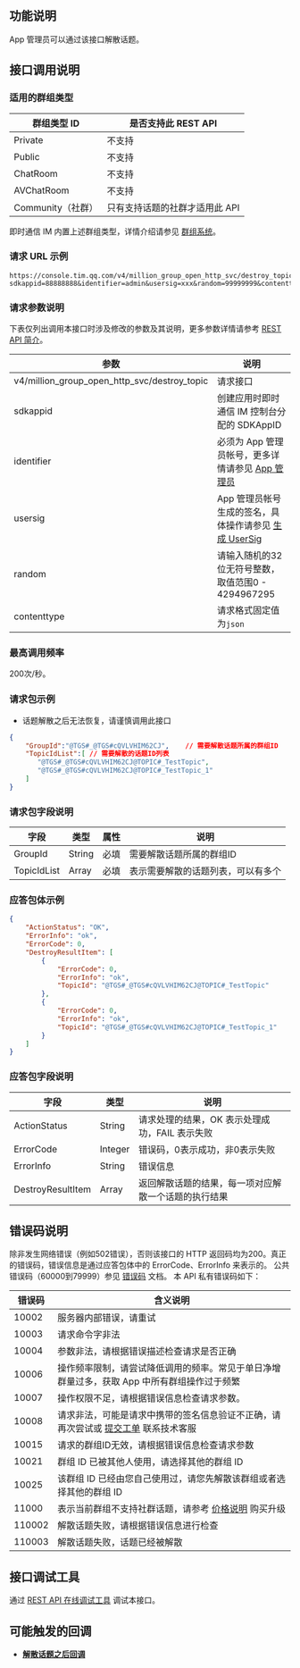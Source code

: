 ## 功能说明
App 管理员可以通过该接口解散话题。

## 接口调用说明
### 适用的群组类型

| 群组类型 ID       | 是否支持此 REST API           |
| ----------------- | ----------------------------- |
| Private           | 不支持                        |
| Public            | 不支持                        |
| ChatRoom          | 不支持                        |
| AVChatRoom        | 不支持                        |
| Community（社群） | 只有支持话题的社群才适用此 API |


即时通信 IM 内置上述群组类型，详情介绍请参见 [群组系统](https://cloud.tencent.com/document/product/269/1502)。

### 请求 URL 示例

```https
https://console.tim.qq.com/v4/million_group_open_http_svc/destroy_topic?sdkappid=88888888&identifier=admin&usersig=xxx&random=99999999&contenttype=json
```

### 请求参数说明

下表仅列出调用本接口时涉及修改的参数及其说明，更多参数详情请参考 [REST API 简介](https://cloud.tencent.com/document/product/269/1519)。

| 参数                                         | 说明                                                         |
| -------------------------------------------- | ------------------------------------------------------------ |
| v4/million_group_open_http_svc/destroy_topic | 请求接口                                                     |
| sdkappid                                     | 创建应用时即时通信 IM 控制台分配的 SDKAppID                  |
| identifier                                   | 必须为 App 管理员帐号，更多详情请参见 [App 管理员](https://cloud.tencent.com/document/product/269/31999#app-.E7.AE.A1.E7.90.86.E5.91.98) |
| usersig                                      | App 管理员帐号生成的签名，具体操作请参见 [生成 UserSig](https://cloud.tencent.com/document/product/269/32688) |
| random                                       | 请输入随机的32位无符号整数，取值范围0 - 4294967295           |
| contenttype                                  | 请求格式固定值为`json`                                       |

### 最高调用频率

200次/秒。

### 请求包示例

- 话题解散之后无法恢复，请谨慎调用此接口
```json
{
    "GroupId":"@TGS#_@TGS#cQVLVHIM62CJ",	// 需要解散话题所属的群组ID
    "TopicIdList":[	// 需要解散的话题ID列表
       "@TGS#_@TGS#cQVLVHIM62CJ@TOPIC#_TestTopic",	
       "@TGS#_@TGS#cQVLVHIM62CJ@TOPIC#_TestTopic_1"
    ]
}
```


[](id:Parameters)
### 请求包字段说明

| 字段        | 类型   | 属性 | 说明                               |
| ----------- | ------ | ---- | ---------------------------------- |
| GroupId     | String | 必填 | 需要解散话题所属的群组ID           |
| TopicIdList | Array  | 必填 | 表示需要解散的话题列表，可以有多个 |


### 应答包体示例
```json
{
    "ActionStatus": "OK",
    "ErrorInfo": "ok",
    "ErrorCode": 0,
    "DestroyResultItem": [
        {
            "ErrorCode": 0,
            "ErrorInfo": "ok",
            "TopicId": "@TGS#_@TGS#cQVLVHIM62CJ@TOPIC#_TestTopic"
        },
        {
            "ErrorCode": 0,
            "ErrorInfo": "ok",
            "TopicId": "@TGS#_@TGS#cQVLVHIM62CJ@TOPIC#_TestTopic_1"
        }
    ]
}
```

### 应答包字段说明

| 字段              | 类型    | 说明                                                 |
| ----------------- | ------- | ---------------------------------------------------- |
| ActionStatus      | String  | 请求处理的结果，OK 表示处理成功，FAIL 表示失败       |
| ErrorCode         | Integer | 错误码，0表示成功，非0表示失败                       |
| ErrorInfo         | String  | 错误信息                                             |
| DestroyResultItem | Array   | 返回解散话题的结果，每一项对应解散一个话题的执行结果 |

## 错误码说明

除非发生网络错误（例如502错误），否则该接口的 HTTP 返回码均为200。真正的错误码，错误信息是通过应答包体中的 ErrorCode、ErrorInfo 来表示的。
公共错误码（60000到79999）参见 [错误码](https://cloud.tencent.com/document/product/269/1671) 文档。
本 API 私有错误码如下：

| 错误码 | 含义说明                                                     |
| ------ | ------------------------------------------------------------ |
| 10002  | 服务器内部错误，请重试                                       |
| 10003  | 请求命令字非法                                               |
| 10004  | 参数非法，请根据错误描述检查请求是否正确                     |
| 10006  | 操作频率限制，请尝试降低调用的频率。常见于单日净增群量过多，获取 App 中所有群组操作过于频繁 |
| 10007  | 操作权限不足，请根据错误信息检查请求参数。                   |
| 10008  | 请求非法，可能是请求中携带的签名信息验证不正确，请再次尝试或  [提交工单](https://console.cloud.tencent.com/workorder/category?level1_id=29&level2_id=40&source=0&data_title=%E4%BA%91%E9%80%9A%E4%BF%A1%20%20IM&step=1)  联系技术客服 |
| 10015  | 请求的群组ID无效，请根据错误信息检查请求参数                 |
| 10021  | 群组 ID 已被其他人使用，请选择其他的群组 ID                  |
| 10025  | 该群组 ID 已经由您自己使用过，请您先解散该群组或者选择其他的群组 ID |
| 11000  | 表示当前群组不支持社群话题，请参考 [价格说明](https://cloud.tencent.com/document/product/269/11673) 购买升级 |
| 110002 | 解散话题失败，请根据错误信息进行检查                         |
| 110003 | 解散话题失败，话题已经被解散                                 |

## 接口调试工具

通过 [REST API 在线调试工具](https://29294-22989-29805-29810.cdn-go.cn/api-test.html#v4/group_open_http_svc/create_group) 调试本接口。

## 可能触发的回调

- **[解散话题之后回调](https://cloud.tencent.com/document/product/269/78208)**

